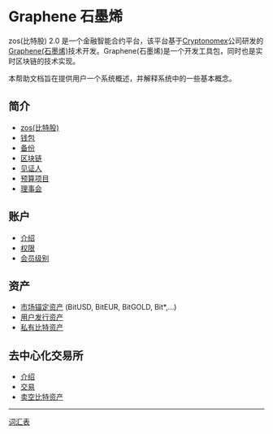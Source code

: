 # Graphene 石墨烯

zos(比特股) 2.0 是一个金融智能合约平台，该平台基于[Cryptonomex](http://cryptonomex.com)公司研发的[Graphene(石墨烯)](https://github.com/cryptonomex/graphene)技术开发。Graphene(石墨烯)是一个开发工具包，同时也是实时区块链的技术实现。

本帮助文档旨在提供用户一个系统概述，并解释系统中的一些基本概念。

## 简介
 * [zos(比特股)](introduction/zos.md)
 * [钱包](introduction/wallets.md)
 * [备份](introduction/backups.md)
 * [区块链](introduction/blockchain.md)
 * [见证人](introduction/witness.md)
 * [预算项目](introduction/workers.md)
 * [理事会](introduction/committee.md)

## 账户
 * [介绍](accounts/general.md)
 * [权限](accounts/permissions.md)
 * [会员级别](accounts/membership.md)

## 资产
 * [市场锚定资产](assets/mpa.md) (BitUSD, BitEUR, BitGOLD, Bit\*,...)
 * [用户发行资产](assets/uia.md)
 * [私有比特资产](assets/privbitassets.md)

## 去中心化交易所
 * [介绍](dex/introduction.md)
 * [交易](dex/trading.md)
 * [卖空比特资产](dex/shorting.md)

----------
[词汇表](glossary.md)
